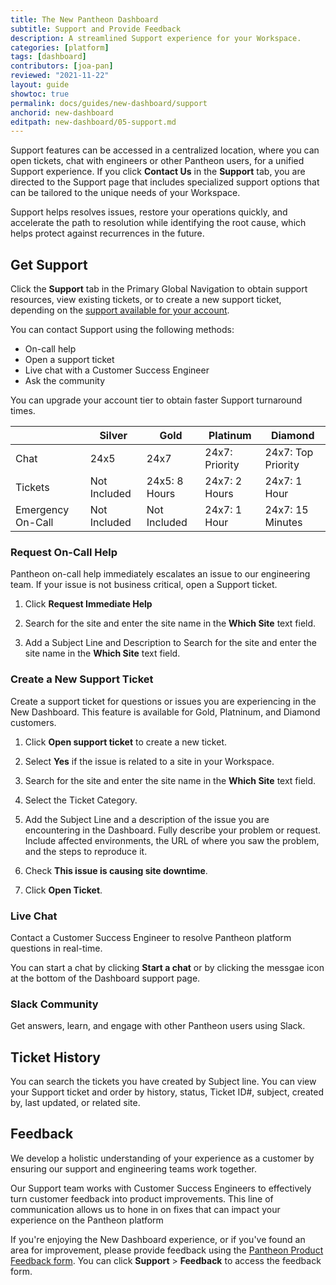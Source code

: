 ```yaml
---
title: The New Pantheon Dashboard
subtitle: Support and Provide Feedback
description: A streamlined Support experience for your Workspace.
categories: [platform]
tags: [dashboard]
contributors: [joa-pan]
reviewed: "2021-11-22"
layout: guide
showtoc: true
permalink: docs/guides/new-dashboard/support
anchorid: new-dashboard
editpath: new-dashboard/05-support.md
---
```


 Support features can be accessed in a centralized location, where you can open tickets, chat with engineers or other Pantheon users, for a unified Support experience. If you click **Contact Us** in the **Support** tab, you are directed to the Support page that includes specialized support options that can be tailored to the unique needs of your Workspace. 

Support helps resolves issues, restore your operations quickly, and accelerate the path to resolution while identifying the root cause, which helps protect against recurrences in the future.

## Get Support

Click the **Support** tab in the Primary Global Navigation to obtain support resources, view existing tickets, or to create a new support ticket, depending on the [support available for your account](/support). 

You can contact Support using the following methods:
* On-call help 
* Open a support ticket
* Live chat with a Customer Success Engineer
* Ask the community 

You can upgrade your account tier to obtain faster Support turnaround times.

||Silver| Gold| Platinum| Diamond|
|------|-----|---------|--------|--------|    
|Chat|24x5|24x7|24x7: Priority|	24x7: Top Priority|
|Tickets| Not Included |24x5: 8 Hours|	24x7: 2 Hours|	24x7: 1 Hour|
|Emergency On-Call| Not Included|Not Included|24x7: 1 Hour|24x7: 15 Minutes|


### Request On-Call Help 

Pantheon on-call help immediately escalates an issue to our engineering team. If your issue is not business critical, open a Support ticket. 

1. Click **Request Immediate Help** 

1. Search for the site and enter the site name in the **Which Site** text field.

1. Add a Subject Line and Description to Search for the site and enter the site name in the **Which Site** text field.


### Create a New Support Ticket

Create a support ticket for questions or issues you are experiencing in the New Dashboard. This feature is available for Gold, Platninum, and Diamond customers.

1. Click **Open support ticket** to create a new ticket. 

1. Select **Yes** if the issue is related to a site in your Workspace. 

1. Search for the site and enter the site name in the **Which Site** text field.

1. Select the Ticket Category.

1. Add the Subject Line and a description of the issue you are encountering in the Dashboard. Fully describe your problem or request. Include affected environments, the URL of where you saw the problem, and the steps to reproduce it.

1. Check **This issue is causing site downtime**.

1. Click **Open Ticket**.


### Live Chat

Contact a Customer Success Engineer to resolve Pantheon platform questions in real-time.

You can start a chat by clicking **Start a chat** or by clicking the messgae icon at the bottom of the Dashboard support page. 


### Slack Community 
Get answers, learn, and engage with other Pantheon users using Slack.  


## Ticket History 

You can search the tickets you have created by Subject line. You can view your Support ticket and order by history, status, Ticket ID#, subject, created by, last updated, or related site.


## Feedback

We develop a holistic understanding of your experience as a customer by ensuring our support and engineering teams work together.

Our Support team works with Customer Success Engineers to effectively turn customer feedback into product improvements. This line of communication allows us to hone in on fixes that can impact your experience on the Pantheon platform

If you're enjoying the New Dashboard experience, or if you've found an area for improvement, please provide feedback using the [Pantheon Product Feedback form](https://forms.gle/7Ur2kdoYWrAh82ic6). You can click **Support** > **Feedback** to access the feedback form. 
